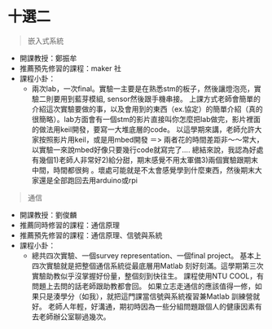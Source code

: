 # 十選二

> 嵌入式系統

* 開課教授：鄭振牟
* 推薦預先修習的課程：maker 社
* 課程小卦：
  * 兩次lab，一次final。實驗一主要是在熟悉stm的板子，然後讓燈泡亮，實驗二則要用到藍芽模組, sensor然後跟手機串接。 上課方式老師會簡單的介紹這次實驗要做的事，以及會用到的東西（ex.協定）的簡單介紹（真的很簡略）。lab方面會有一個stm的影片直接叫你怎麼把lab做完，影片裡面的做法用keil開發，要寫一大堆底層的code。 以這學期來講，老師允許大家按照影片用keil，或是用mbed開發 ＝&gt; 兩者花的時間差距非～～常大，以實驗一來說mbed好像只要幾行code就寫完了.... 總結來說，我認為好處有幾個1\)老師人非常好2\)給分甜，期末感覺不用太軍備3\)兩個實驗跟期末中間，時間都很夠 。壞處可能就是不太會感覺學到什麼東西，然後期末大家還是全部跑回去用arduino或rpi

> 通信

* 開課教授：劉俊麟
* 推薦同時修習的課程：通信原理
* 推薦預先修習的課程：通信原理、信號與系統
* 課程小卦：
  * 總共四次實驗、一個survey representation、一個final project。 基本上四次實驗就是把整個通信系統從最底層用Matlab 刻好刻滿。這學期第三次實驗助教似乎沒掌握好份量，整個刻到快往生。 課程使用NTU COOL，有問題上去問的話老師跟助教都會回。 如果立志走通信的應該值得一修，如果只是湊學分（如我），就把這門課當信號與系統複習兼Matlab 訓練營就好。 老師人年輕，好溝通，期初時因為一些分組問題跟個人的健康因素有去老師辦公室聊過幾次。

